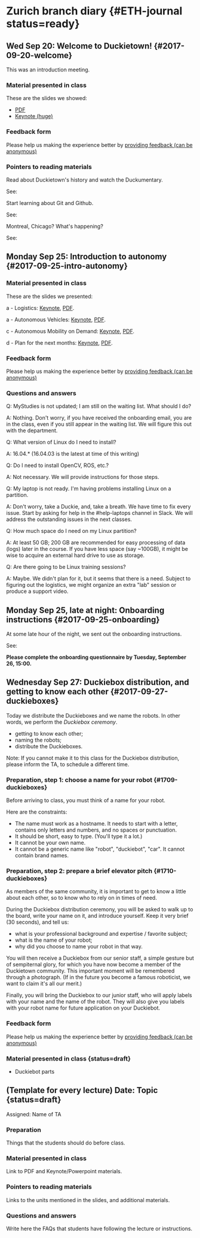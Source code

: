 # Zurich branch diary  {#ETH-journal status=ready}

## Wed Sep 20: Welcome to Duckietown! {#2017-09-20-welcome}

This was an introduction meeting.


### Material presented in class

These are the slides we showed:

- [PDF](https://github.com/duckietown/lectures/raw/master/2_given/2017-09-20-ETHZ-intro_lecture.pdf)
- [Keynote (huge)]( https://github.com/duckietown/lectures/raw/master/2_given/2017-09-20-ETHZ-intro_lecture.key)

### Feedback form

Please help us making the experience better by [providing feedback (can be anonymous)](https://tinyurl.com/y77pbv7n)


### Pointers to reading materials

Read about Duckietown's history and watch the Duckumentary.

See: [](#duckietown-project)

Start learning about Git and Github.

See: [](#git-reference)

Montreal, Chicago? What's happening?

See: [](#fall2017-experience)


## Monday Sep 25: Introduction to autonomy {#2017-09-25-intro-autonomy}


### Material presented in class

These are the slides we presented:

a - Logistics:
<a href="https://github.com/duckietown/lectures/raw/master/2_given/2017-09-25-ETHZ-a-logistics.key">Keynote</a>,
<a href="https://github.com/duckietown/lectures/raw/master/2_given/2017-09-25-ETHZ-a-logistics.pdf">PDF</a>.

a - Autonomous Vehicles:
<a href="https://github.com/duckietown/lectures/raw/master/2_given/2017-09-25-ETHZ-b-autonomous_vehicles.key">Keynote</a>,
<a href="https://github.com/duckietown/lectures/raw/master/2_given/2017-09-25-ETHZ-b-autonomous_vehicles.PDF">PDF</a>.

c - Autonomous Mobility on Demand:
<a href="https://github.com/duckietown/lectures/raw/master/2_given/2017-09-25-ETHZ-c-AMOD_intro.key">Keynote</a>,
<a href="https://github.com/duckietown/lectures/raw/master/2_given/2017-09-25-ETHZ-c-AMOD_intro.pdf">PDF</a>.

d - Plan for the next months:
<a href="https://github.com/duckietown/lectures/raw/master/2_given/2017-09-25-ETHZ-c-the-plan.key">Keynote</a>,
<a href="https://github.com/duckietown/lectures/raw/master/2_given/2017-09-25-ETHZ-c-the-plan.pdf">PDF</a>.


### Feedback form

Please help us making the experience better by [providing feedback (can be anonymous)](https://tinyurl.com/y77pbv7n)

### Questions and answers

Q: MyStudies is not updated; I am still on the waiting list. What should I do?

A: Nothing. Don't worry, if you have received the onboarding email, you are in the class, even if you
still appear in the waiting list. We will figure this out with the department.

Q: What version of Linux do I need to install?

A: 16.04.* (16.04.03 is the latest at time of this writing)

Q: Do I need to install OpenCV, ROS, etc.?

A: Not necessary. We will provide instructions for those steps.

Q: My laptop is not ready. I'm having problems installing Linux on a partition.

A: Don't worry, take a Duckie, and, take a breath. We have time to fix every issue. Start by asking for help in the #help-laptops channel in Slack. We will address the outstanding issues in the next classes.

Q: How much space do I need on my Linux partition?

A: At least 50 GB; 200 GB are recommended for easy processing of data (logs) later in the course. If you have less space (say ~100GB), it might be wise to acquire an external hard drive to use as storage.

Q: Are there going to be Linux training sessions?

A: Maybe. We didn't plan for it, but it seems that there is a need.
Subject to figuring out the logistics, we might organize an extra "lab" session or produce a support video.


## Monday Sep 25, late at night: Onboarding instructions {#2017-09-25-onboarding}


At some late hour of the night, we sent out the onboarding instructions.

See: [](#onboarding-fall2017)

**Please complete the onboarding questionnaire by Tuesday, September 26, 15:00.**



## Wednesday Sep 27: Duckiebox distribution, and getting to know each other {#2017-09-27-duckieboxes}

Today we distribute the Duckieboxes and we name the robots. In other words, we perform the _Duckiebox ceremony_.

- getting to know each other;
- naming the robots;
- distribute the Duckieboxes.

Note: If you cannot make it to this class for the Duckiebox distribution, please inform the TA, to schedule
a different time.

### Preparation, step 1: choose a name for your robot {#1709-duckieboxes}

Before arriving to class, you must think of a name for your robot.

Here are the constraints:

- The name must work as a hostname. It needs to start with a letter, contains only letters and numbers, and no spaces or punctuation.
- It should be short, easy to type. (You'll type it a lot.)
- It cannot be your own name.
- It cannot be a generic name like "robot", "duckiebot", "car". It cannot contain brand names.

### Preparation, step 2: prepare a brief elevator pitch {#1710-duckieboxes}

As members of the same community, it is important to get to know a little about
each other, so to know who to rely on in times of need.

During the Duckiebox distribution ceremony, you will be asked to walk up to the
board, write your name on it, and introduce yourself. Keep it very brief (30
seconds), and tell us:

- what is your professional background and expertise / favorite subject;
- what is the name of your robot;
- why did you choose to name your robot in that way.

You will then receive a Duckiebox from our senior staff, a simple gesture but
of sempiternal glory, for which you have now become a member of the Duckietown
community. This important moment will be remembered through a photograph.
(If in the future you become a famous roboticist, we want to claim it's all our merit.)

Finally, you will bring the Duckiebox to our junior staff, who will apply
labels with your name  and the name of the robot. They will also give you
labels with your robot name for future application on your Duckiebot.

### Feedback form

Please help us making the experience better by [providing feedback (can be anonymous)](https://tinyurl.com/y77pbv7n)


### Material presented in class {status=draft}

- Duckiebot parts




<!-- ### Math Refresher

Do a bit of a refresher on some math basics.

Linear Algebra: [](#linear_algebra)

Probability Basics: [](#probability_basics) -->


<!--
## List of TAs to update this


    Dzenan Lapandic 2-3 25/9-8/10
    Ercan Selçuk 4-5 9/10-22/10
    Khurana Harshit 6-7 23/10-5/11
    Marco Erni 8-9 6/11-19/11
    Miguel de la Iglesia 10-11 20/11-3/12
    Shiying Li/Yang Shaohui 12-13 4/12-end of course -->


##  (Template for every lecture) Date: Topic {status=draft}

Assigned: Name of TA

### Preparation

Things that the students should do before class.

### Material presented in class

Link to PDF and Keynote/Powerpoint materials.

### Pointers to reading materials

Links to the units mentioned in the slides,
and additional materials.

### Questions and answers

Write here the FAQs that students have following the lecture or instructions.
